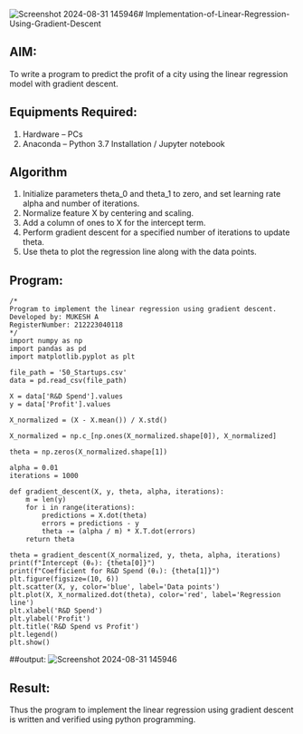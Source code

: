 ![Screenshot 2024-08-31 145946](https://github.com/user-attachments/assets/dc05ede3-1372-4c45-b22f-46aefc5d38c2)# Implementation-of-Linear-Regression-Using-Gradient-Descent

## AIM:
To write a program to predict the profit of a city using the linear regression model with gradient descent.

## Equipments Required:
1. Hardware – PCs
2. Anaconda – Python 3.7 Installation / Jupyter notebook

## Algorithm
1. Initialize parameters theta_0 and theta_1 to zero, and set learning rate alpha and number of iterations.
2. Normalize feature X by centering and scaling.
3. Add a column of ones to X  for the intercept term.
4. Perform gradient descent for a specified number of iterations to update theta.
5. Use theta to plot the regression line along with the data points. 

## Program:
```
/*
Program to implement the linear regression using gradient descent.
Developed by: MUKESH A
RegisterNumber: 212223040118 
*/
import numpy as np
import pandas as pd
import matplotlib.pyplot as plt

file_path = '50_Startups.csv'
data = pd.read_csv(file_path)

X = data['R&D Spend'].values
y = data['Profit'].values

X_normalized = (X - X.mean()) / X.std()

X_normalized = np.c_[np.ones(X_normalized.shape[0]), X_normalized]

theta = np.zeros(X_normalized.shape[1])

alpha = 0.01 
iterations = 1000 

def gradient_descent(X, y, theta, alpha, iterations):
    m = len(y)
    for i in range(iterations):
        predictions = X.dot(theta)
        errors = predictions - y
        theta -= (alpha / m) * X.T.dot(errors)
    return theta

theta = gradient_descent(X_normalized, y, theta, alpha, iterations)
print(f"Intercept (θ₀): {theta[0]}")
print(f"Coefficient for R&D Spend (θ₁): {theta[1]}")
plt.figure(figsize=(10, 6))
plt.scatter(X, y, color='blue', label='Data points')
plt.plot(X, X_normalized.dot(theta), color='red', label='Regression line')
plt.xlabel('R&D Spend')
plt.ylabel('Profit')
plt.title('R&D Spend vs Profit')
plt.legend()
plt.show()
```

##output:
![Screenshot 2024-08-31 145946](https://github.com/user-attachments/assets/9540b8f8-4653-424f-a754-ee0c32ad2e5a)



## Result:
Thus the program to implement the linear regression using gradient descent is written and verified using python programming.
